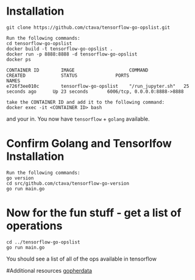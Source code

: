 # Installation
`git clone https://github.com/ctava/tensorflow-go-opslist.git`

```
Run the following commands:
cd tensorflow-go-opslist
docker build -t tensorflow-go-opslist .
docker run -p 8888:8888 -d tensorflow-go-opslist
docker ps

CONTAINER ID        IMAGE                    COMMAND             CREATED             STATUS              PORTS                         NAMES
e726f3ee010c        tensorflow-go-opslist    "/run_jupyter.sh"   25 seconds ago      Up 23 seconds       6006/tcp, 0.0.0.0:8888->8888

take the CONTAINER ID and add it to the following command:
docker exec -it <CONTAINER ID> bash
```
and your in. You now have `tensorflow` + `golang` available.

# Confirm Golang and Tensorlfow Installation
```
Run the following commands:
go version
cd src/github.com/ctava/tensorflow-go-version
go run main.go
```

# Now for the fun stuff - get a list of operations
```
cd ../tensorflow-go-opslist
go run main.go
```
You should see a list of all of the ops available in tensorflow

#Additional resources
[gopherdata](https://github.com/gopherdata/resources)
